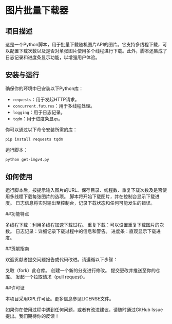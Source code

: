 # 图片批量下载器

## 项目描述

这是一个Python脚本，用于批量下载随机图片API的图片。它支持多线程下载，可以配置下载次数以及是否对单张图片使用多个线程进行下载。此外，脚本还集成了日志记录和进度条显示功能，以增强用户体验。

## 安装与运行

确保你的环境中已安装以下Python库：

- `requests`：用于发起HTTP请求。
- `concurrent.futures`：用于多线程处理。
- `logging`：用于日志记录。
- `tqdm`：用于进度条显示。

你可以通过以下命令安装所需的库：

```bash
pip install requests tqdm
```
运行脚本：

```bash
python get-imgv4.py
```
## 如何使用

运行脚本后，按提示输入图片的URL、保存目录、线程数、重复下载次数及是否使用多线程下载每张图片的选项。
脚本将开始下载图片，并在控制台显示下载进度。
日志信息将实时输出至控制台，记录下载状态和任何可能发生的错误。

##功能特点

多线程下载：利用多线程加速下载过程。
重复下载：可以设置重复下载图片的次数。
日志记录：详细记录下载过程中的信息和警告。
进度条：直观显示下载进度。

##贡献指南

欢迎贡献者提交问题报告或代码改进。请遵循以下步骤：

叉取（fork）此仓库。
创建一个新的分支进行修改。
提交更改并推送至你的仓库。
发起一个拉取请求（pull request）。

##许可证

本项目采用GPL许可证。更多信息参见LICENSE文件。

如果你在使用过程中遇到任何问题，或者有改进建议，请随时通过GitHub Issue提出。我们期待你的反馈！
